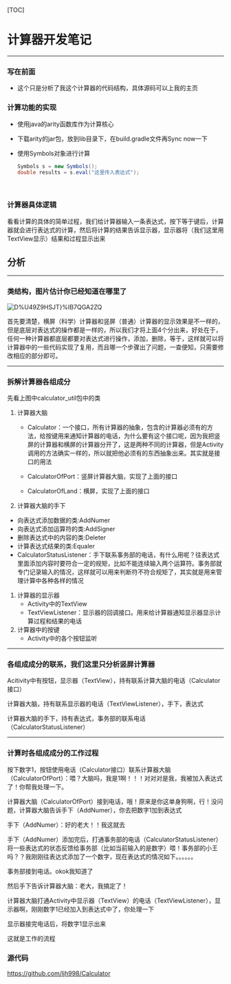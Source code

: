 [TOC]

# 计算器开发笔记

---

### 写在前面

+ 这个只是分析了我这个计算器的代码结构，具体源码可以上我的主页

### 计算功能的实现

+ 使用java的arity函数库作为计算核心

+ 下载arity的jar包，放到lib目录下，在build.gradle文件再Sync now一下

+ 使用Symbols对象进行计算

  ~~~java
  Symbols s = new Symbols();
  double results = s.eval("这里传入表达式");
  ~~~

  ​

### 计算器具体逻辑

看看计算的具体的简单过程，我们给计算器输入一条表达式，按下等于键后，计算器就会进行表达式的计算，然后将计算的结果告诉显示器，显示器将（我们这里用TextView显示）结果和过程显示出来

## 分析

---



### 类结构，图片估计你已经知道在哪里了

![D%U49Z9HSJT}%IB7QGA2ZQ](E:\Android第一行代码，笔记\计算器开发笔记\D%U49Z9HSJT}%IB]7QGA2ZQ.png)

首先要清楚，横屏（科学）计算器和竖屏（普通）计算器的显示效果是不一样的，但是底层对表达式的操作都是一样的，所以我们才将上面4个分出来，好处在于，任何一种计算器都底层都要对表达式进行操作，添加，删除，等于，这样就可以将计算器中的一些代码实现了复用，而且哪一个步骤出了问题，一查便知，只需要修改相应的部分即可。

---

### 拆解计算器各组成分

先看上图中calculator_util包中的类

1. 计算器大脑

   - Calculator：一个接口，所有计算器的抽象，包含的计算器必须有的方法，给按键用来通知计算器的电话，为什么要有这个接口呢，因为我把竖屏的计算器和横屏的计算器分开了，这是两种不同的计算器，但是Activity调用的方法确实一样的，所以就把他必须有的东西抽象出来。其实就是接口的用法


   - CalculatorOfPort：竖屏计算器大脑，实现了上面的接口
   - CalculatorOfLand：横屏，实现了上面的接口

2. 计算器大脑的手下

- 向表达式添加数据的类:AddNumer
- 向表达式添加运算符的类:AddSigner
- 删除表达式中的内容的类:Deleter
- 计算表达式结果的类:Equaler
- CalculatorStatusListener：手下联系事务部的电话，有什么用呢？往表达式里面添加内容时要符合一定的规矩，比如不能连续输入两个运算符。事务部就专门记录输入的情况，这样就可以用来判断符不符合规矩了，其实就是用来管理计算中各种各样的情况

1. 计算器的显示器
   + Activity中的TextView
   + TextViewListener：显示器的回调接口。用来给计算器通知显示器显示计算过程和结果的电话
2. 计算器中的按键
   + Activity中的各个按钮监听

---

### 各组成成分的联系，我们这里只分析竖屏计算器

Acitivity中有按钮，显示器（TextView），持有联系计算大脑的电话（Calculator接口）

计算器大脑，持有联系显示器的电话（TextViewListener），手下，表达式

计算器大脑的手下，持有表达式，事务部的联系电话（CalculatorStatusListener）

---

### 计算时各组成成分的工作过程

按下数字1，按钮使用电话（Calculator接口）联系计算器大脑（CalculatorOfPort）：喂？大脑吗，我是1啊！！！对对对是我，我被加入表达式了！你帮我处理一下。

计算器大脑（CalculatorOfPort）接到电话，哦！原来是你这单身狗啊，行！没问题，计算器大脑告诉手下（AddNumer），你去把数字1加到表达式

手下（AddNumer）：好的老大！！我这就去

手下（AddNumer）添加完后，打通事务部的电话（CalculatorStatusListener）将一些表达式的状态反馈给事务部（比如当前输入的是数字）喂！事务部的小王吗？？我刚刚往表达式添加了一个数字，现在表达式的情况如下。。。。。。

事务部接到电话。okok我知道了

然后手下告诉计算器大脑：老大，我搞定了！

计算器大脑打通Activity中显示器（TextView）的电话（TextViewListener），显示器啊，刚刚数字1已经加入到表达式中了，你处理一下

显示器接完电话后，将数字1显示出来

这就是工作的流程

### 源代码

https://github.com/ljh998/Calculator